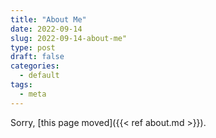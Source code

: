 ```yaml
---
title: "About Me"
date: 2022-09-14
slug: 2022-09-14-about-me"
type: post
draft: false
categories:
  - default
tags:
  - meta
---
```


Sorry, [this page moved]({{< ref about.md >}}).